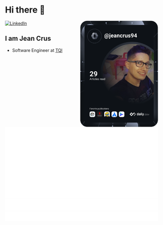 # Hi there 👋

<div align="left">
  <a href="https://www.linkedin.com/in/jean-crus-4ba029137/">
    <img
      src="https://img.shields.io/static/v1?logo=linkedin&style=flat-square&color=0072b1&label=LinkedIn&message=%E2%98%86"
      alt="LinkedIn"
    />
  </a>
  <a href="https://api.daily.dev/get?r=jeancrus94" target="_blank">
    <img 
      src="https://raw.githubusercontent.com/jeancrus/jeancrus/devcard/devcard.svg"
      width="256" 
      align="right" 
      alt="Jean Crus's Dev Card"
    />
  </a>
</div>

## I am Jean Crus

- Software Engineer at [TQI](https://www.tqi.com.br/)

![Metrics](https://raw.githubusercontent.com/jeancrus/jeancrus/github-metrics/github-metrics.svg)
![Notable contributions](https://raw.githubusercontent.com/jeancrus/jeancrus/github-metrics/notable.svg)
![Achievements](https://raw.githubusercontent.com/jeancrus/jeancrus/github-metrics/achievements.svg)

<!--[![@ombratteng's Holopin board](https://holopin.io/api/user/board?user=jeancrus)](https://holopin.io/@jeancrus)-->
